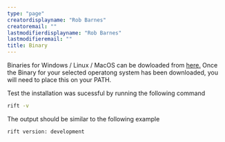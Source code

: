 ```yaml
---
type: "page"
creatordisplayname: "Rob Barnes"
creatoremail: ""
lastmodifierdisplayname: "Rob Barnes"
lastmodifieremail: ""
title: Binary
---
```


Binaries for Windows / Linux / MacOS can be dowloaded from [here.](http://)
Once the Binary for your selected operatong system has been downloaded, you will need to place this on your PATH.

Test the installation was sucessful by running the following command

```sh
rift -v
```

The output should be similar to the following example

```txt
rift version: development
```
